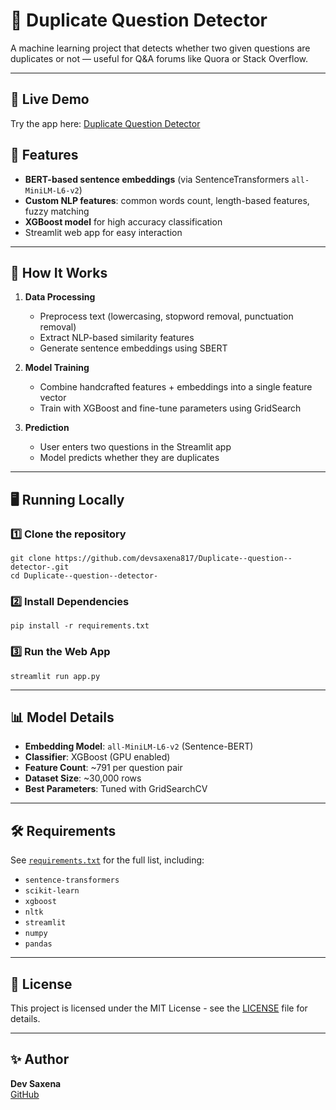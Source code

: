 # 🧠 Duplicate Question Detector

A machine learning project that detects whether two given questions are duplicates or not — useful for Q&A forums like Quora or Stack Overflow.

---
## 🚀 Live Demo
Try the app here: [Duplicate Question Detector](https://2rzqgbcteq4hhxysadb5gf.streamlit.app/)

## 📌 Features
- **BERT-based sentence embeddings** (via SentenceTransformers `all-MiniLM-L6-v2`)
- **Custom NLP features**: common words count, length-based features, fuzzy matching
- **XGBoost model** for high accuracy classification
- Streamlit web app for easy interaction

---

## 🚀 How It Works
1. **Data Processing**  
   - Preprocess text (lowercasing, stopword removal, punctuation removal)
   - Extract NLP-based similarity features
   - Generate sentence embeddings using SBERT

2. **Model Training**  
   - Combine handcrafted features + embeddings into a single feature vector  
   - Train with XGBoost and fine-tune parameters using GridSearch

3. **Prediction**  
   - User enters two questions in the Streamlit app  
   - Model predicts whether they are duplicates

---

## 🖥️ Running Locally

### 1️⃣ Clone the repository
```
git clone https://github.com/devsaxena817/Duplicate--question--detector-.git
cd Duplicate--question--detector-
```
### 2️⃣ Install Dependencies
```
pip install -r requirements.txt
```
### 3️⃣ Run the Web App
```
streamlit run app.py
```
---

## 📊 Model Details

- **Embedding Model**: `all-MiniLM-L6-v2` (Sentence-BERT)
- **Classifier**: XGBoost (GPU enabled)
- **Feature Count**: ~791 per question pair
- **Dataset Size**: ~30,000 rows
- **Best Parameters**: Tuned with GridSearchCV

---

## 🛠 Requirements

See [`requirements.txt`](requirements.txt) for the full list, including:
- `sentence-transformers`
- `scikit-learn`
- `xgboost`
- `nltk`
- `streamlit`
- `numpy`
- `pandas`

---

## 📜 License

This project is licensed under the MIT License - see the [LICENSE](LICENSE) file for details.

---

## ✨ Author

**Dev Saxena**  
[GitHub](https://github.com/devsaxena817)  


